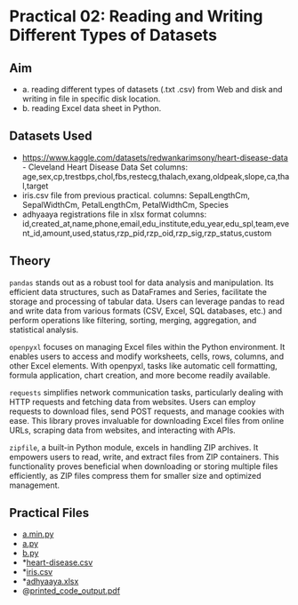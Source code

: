 # Practical 02: Reading and Writing Different Types of Datasets

## Aim

- a. reading different types of datasets (.txt .csv) from Web and disk and writing in file in specific disk location.
- b. reading Excel data sheet in Python.

## Datasets Used

- <https://www.kaggle.com/datasets/redwankarimsony/heart-disease-data> - Cleveland Heart Disease Data Set
    columns: age,sex,cp,trestbps,chol,fbs,restecg,thalach,exang,oldpeak,slope,ca,thal,target
- iris.csv file from previous practical.
    columns: SepalLengthCm, SepalWidthCm, PetalLengthCm, PetalWidthCm, Species
- adhyaaya registrations file in xlsx format
    columns: id,created_at,name,phone,email,edu_institute,edu_year,edu_spl,team,event_id,amount,used,status,rzp_pid,rzp_oid,rzp_sig,rzp_status,custom

## Theory

`pandas` stands out as a robust tool for data analysis and manipulation. Its efficient data structures, such as DataFrames and Series, facilitate the storage and processing of tabular data. Users can leverage pandas to read and write data from various formats (CSV, Excel, SQL databases, etc.) and perform operations like filtering, sorting, merging, aggregation, and statistical analysis.

`openpyxl` focuses on managing Excel files within the Python environment. It enables users to access and modify worksheets, cells, rows, columns, and other Excel elements. With openpyxl, tasks like automatic cell formatting, formula application, chart creation, and more become readily available.

`requests` simplifies network communication tasks, particularly dealing with HTTP requests and fetching data from websites. Users can employ requests to download files, send POST requests, and manage cookies with ease. This library proves invaluable for downloading Excel files from online URLs, scraping data from websites, and interacting with APIs.

`zipfile`, a built-in Python module, excels in handling ZIP archives. It empowers users to read, write, and extract files from ZIP containers. This functionality proves beneficial when downloading or storing multiple files efficiently, as ZIP files compress them for smaller size and optimized management.

## Practical Files

- [a.min.py](./a.min.py)
- [a.py](./a.py)
- [b.py](./b.py)
- *[heart-disease.csv](./heart-disease.csv)
- *[iris.csv](./iris.csv)
- *[adhyaaya.xlsx](./adhyaaya.xlsx)
- @[printed_code_output.pdf](./printed_code_output.pdf)
